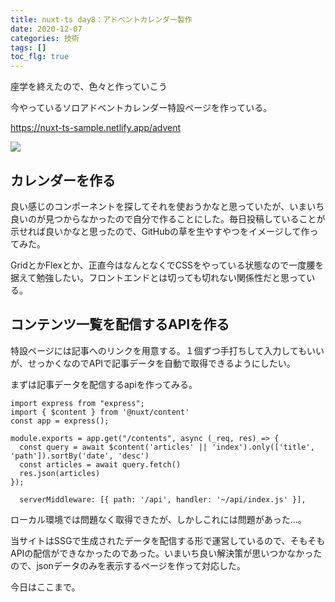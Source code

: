 ```yaml
---
title: nuxt-ts day8：アドベントカレンダー製作
date: 2020-12-07
categories: 技術
tags: []
toc_flg: true
---
```


座学を終えたので、色々と作っていこう

今やっているソロアドベントカレンダー特設ページを作っている。

https://nuxt-ts-sample.netlify.app/advent

![](https://firebasestorage.googleapis.com/v0/b/hukurouo.appspot.com/o/image%2Frapture_20201208012446.png?alt=media&token=a128ca60-c138-4b2a-8dd2-0f4a80808f63)

## カレンダーを作る

良い感じのコンポーネントを探してそれを使おうかなと思っていたが、いまいち良いのが見つからなかったので自分で作ることにした。毎日投稿していることが示せれば良いかなと思ったので、GitHubの草を生やすやつをイメージして作ってみた。

GridとかFlexとか、正直今はなんとなくでCSSをやっている状態なので一度腰を据えて勉強したい。フロントエンドとは切っても切れない関係性だと思っている。

## コンテンツ一覧を配信するAPIを作る

特設ページには記事へのリンクを用意する。１個ずつ手打ちして入力してもいいが、せっかくなのでAPIで記事データを自動で取得できるようにしたい。

まずは記事データを配信するapiを作ってみる。

~~~js{}[api\index.js]
import express from "express";
import { $content } from '@nuxt/content'
const app = express();

module.exports = app.get("/contents", async (_req, res) => {
  const query = await $content('articles' || 'index').only(['title', 'path']).sortBy('date', 'desc')
  const articles = await query.fetch()
  res.json(articles)
});
~~~

~~~js{}[nuxt.config.js]
  serverMiddleware: [{ path: '/api', handler: '~/api/index.js' }],
~~~

ローカル環境では問題なく取得できたが、しかしこれには問題があった...。

当サイトはSSGで生成されたデータを配信する形で運営しているので、そもそもAPIの配信ができなかったのであった。いまいち良い解決策が思いつかなかったので、jsonデータのみを表示するページを作って対応した。

今日はここまで。